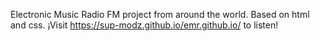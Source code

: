 Electronic Music Radio FM project from around the world.
Based on html and css.
¡Visit https://sup-modz.github.io/emr.github.io/ to listen!

